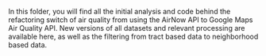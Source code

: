 In this folder, you will find all the initial analysis and code behind the refactoring switch of air quality from using the AirNow API to Google Maps Air Quality API. New versions of all datasets and relevant processing are available here, as well as the filtering from tract based data to neighborhood based data.